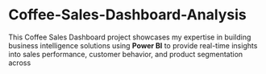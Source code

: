 # Coffee-Sales-Dashboard-Analysis
This Coffee Sales Dashboard project showcases my expertise in building business intelligence solutions using **Power BI** to provide real-time insights into sales performance, customer behavior, and product segmentation across
